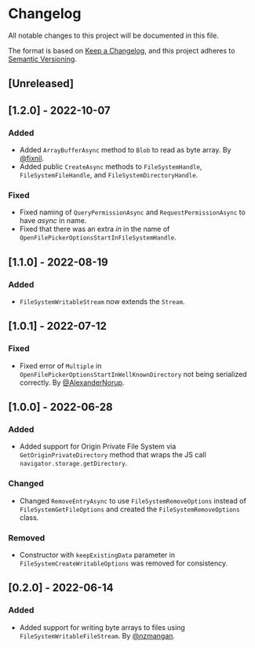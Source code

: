 # Changelog
All notable changes to this project will be documented in this file.

The format is based on [Keep a Changelog](https://keepachangelog.com/en/1.0.0/),
and this project adheres to [Semantic Versioning](https://semver.org/spec/v2.0.0.html).

## [Unreleased]

## [1.2.0] - 2022-10-07
### Added
- Added `ArrayBufferAsync` method to `Blob` to read as byte array. By [@fixnil](https://github.com/fixnil).
- Added public `CreateAsync` methods to `FileSystemHandle`, `FileSystemFileHandle`, and `FileSystemDirectoryHandle`.
### Fixed
- Fixed naming of `QueryPermissionAsync` and `RequestPermissionAsync` to have _async_ in name.
- Fixed that there was an extra _in_ in the name of `OpenFilePickerOptionsStartInFileSystemHandle`.

## [1.1.0] - 2022-08-19
### Added
- `FileSystemWritableStream` now extends the `Stream`.

## [1.0.1] - 2022-07-12
### Fixed
- Fixed error of `Multiple` in `OpenFilePickerOptionsStartInWellKnownDirectory` not being serialized correctly. By [@AlexanderNorup](https://github.com/AlexanderNorup).

## [1.0.0] - 2022-06-28
### Added
- Added support for Origin Private File System via `GetOriginPrivateDirectory` method that wraps the JS call `navigator.storage.getDirectory`.
### Changed
- Changed `RemoveEntryAsync` to use `FileSystemRemoveOptions` instead of `FileSystemGetFileOptions` and created the `FileSystemRemoveOptions` class.
### Removed
- Constructor with `keepExistingData` parameter in `FileSystemCreateWritableOptions` was removed for consistency.

## [0.2.0] - 2022-06-14
### Added
- Added support for writing byte arrays to files using `FileSystemWritableFileStream`. By [@nzmangan](https://github.com/nzmangan).
